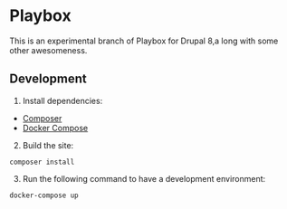 # Playbox

This is an experimental branch of Playbox for Drupal 8,a long with some other awesomeness.

## Development

1. Install dependencies:
  - [Composer](https://getcomposer.org/)
  - [Docker Compose](https://www.docker.com/products/docker-compose)

2. Build the site:
  ```
  composer install
  ```

3. Run the following command to have a development environment:
  ```
  docker-compose up 
  ```
